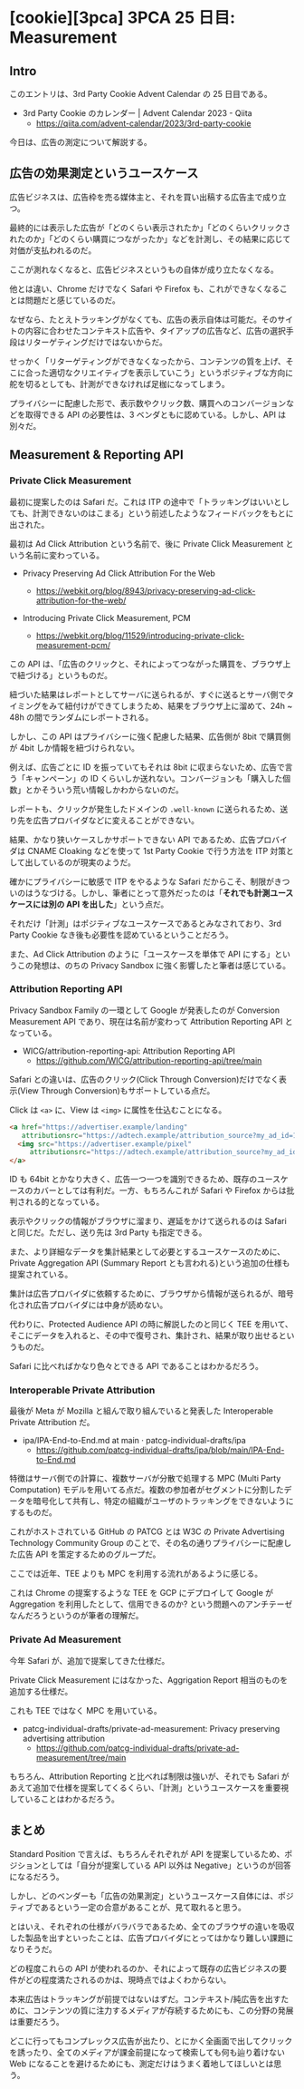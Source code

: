 # [cookie][3pca] 3PCA 25 日目: Measurement

## Intro

このエントリは、3rd Party Cookie Advent Calendar の 25 日目である。

- 3rd Party Cookie のカレンダー | Advent Calendar 2023 - Qiita
  - https://qiita.com/advent-calendar/2023/3rd-party-cookie

今日は、広告の測定について解説する。


## 広告の効果測定というユースケース

広告ビジネスは、広告枠を売る媒体主と、それを買い出稿する広告主で成り立つ。

最終的には表示した広告が「どのくらい表示されたか」「どのくらいクリックされたのか」「どのくらい購買につながったか」などを計測し、その結果に応じて対価が支払われるのだ。

ここが測れなくなると、広告ビジネスというもの自体が成り立たなくなる。

他とは違い、Chrome だけでなく Safari や Firefox も、これができなくなることは問題だと感じているのだ。

なぜなら、たとえトラッキングがなくても、広告の表示自体は可能だ。そのサイトの内容に合わせたコンテキスト広告や、タイアップの広告など、広告の選択手段はリターゲティングだけではないからだ。

せっかく「リターゲティングができなくなったから、コンテンツの質を上げ、そこに合った適切なクリエイティブを表示していこう」というポジティブな方向に舵を切るとしても、計測ができなければ足枷になってしまう。

プライバシーに配慮した形で、表示数やクリック数、購買へのコンバージョンなどを取得できる API の必要性は、3 ベンダともに認めている。しかし、API は別々だ。


## Measurement & Reporting API

### Private Click Measurement

最初に提案したのは Safari だ。これは ITP の途中で「トラッキングはいいとしても、計測できないのはこまる」という前述したようなフィードバックをもとに出された。

最初は Ad Click Attribution という名前で、後に Private Click Measurement という名前に変わっている。

- Privacy Preserving Ad Click Attribution For the Web
  - https://webkit.org/blog/8943/privacy-preserving-ad-click-attribution-for-the-web/

- Introducing Private Click Measurement, PCM
  - https://webkit.org/blog/11529/introducing-private-click-measurement-pcm/

この API は、「広告のクリックと、それによってつながった購買を、ブラウザ上で紐づける」というものだ。

紐づいた結果はレポートとしてサーバに送られるが、すぐに送るとサーバ側でタイミングをみて紐付けができてしまうため、結果をブラウザ上に溜めて、24h ~ 48h の間でランダムにレポートされる。

しかし、この API はプライバシーに強く配慮した結果、広告側が 8bit で購買側が 4bit しか情報を紐づけられない。

例えば、広告ごとに ID を振っていてもそれは 8bit に収まらないため、広告で言う「キャンペーン」の ID くらいしか送れない。コンバージョンも「購入した個数」とかそういう荒い情報しかわからないのだ。

レポートも、クリックが発生したドメインの `.well-known` に送られるため、送り先を広告プロバイダなどに変えることができない。

結果、かなり狭いケースしかサポートできない API であるため、広告プロバイダは CNAME Cloaking などを使って 1st Party Cookie で行う方法を ITP 対策として出しているのが現実のようだ。

確かにプライバシーに敏感で ITP をやるような Safari だからこそ、制限がきついのはうなづける。しかし、筆者にとって意外だったのは「**それでも計測ユースケースには別の API を出した**」という点だ。

それだけ「計測」はポジティブなユースケースであるとみなされており、3rd Party Cookie なき後も必要性を認めているということだろう。

また、Ad Click Attribution のように「ユースケースを単体で API にする」というこの発想は、のちの Privacy Sandbox に強く影響したと筆者は感じている。


### Attribution Reporting API

Privacy Sandbox Family の一環として Google が発表したのが Conversion Measurement API であり、現在は名前が変わって Attribution Reporting API となっている。

- WICG/attribution-reporting-api: Attribution Reporting API
  - https://github.com/WICG/attribution-reporting-api/tree/main

Safari との違いは、広告のクリック(Click Through Conversion)だけでなく表示(View Through Conversion)もサポートしている点だ。

Click は `<a>` に、View は `<img>` に属性を仕込むことになる。

```html
<a href="https://advertiser.example/landing"
   attributionsrc="https://adtech.example/attribution_source?my_ad_id=123">
  <img src="https://advertiser.example/pixel"
     attributionsrc="https://adtech.example/attribution_source?my_ad_id=123">
</a>
```

ID も 64bit とかなり大きく、広告一つ一つを識別できるため、既存のユースケースのカバーとしては有利だ。一方、もちろんこれが Safari や Firefox からは批判される的となっている。

表示やクリックの情報がブラウザに溜まり、遅延をかけて送られるのは Safari と同じだ。ただし、送り先は 3rd Party も指定できる。

また、より詳細なデータを集計結果として必要とするユースケースのために、Private Aggregation API (Summary Report とも言われる)という追加の仕様も提案されている。

集計は広告プロバイダに依頼するために、ブラウザから情報が送られるが、暗号化され広告プロバイダには中身が読めない。

代わりに、Protected Audience API の時に解説したのと同じく TEE を用いて、そこにデータを入れると、その中で復号され、集計され、結果が取り出せるというものだ。

Safari に比べればかなり色々とできる API であることはわかるだろう。


### Interoperable Private Attribution

最後が Meta が Mozilla と組んで取り組んでいると発表した Interoperable Private Attribution だ。

- ipa/IPA-End-to-End.md at main · patcg-individual-drafts/ipa
  - https://github.com/patcg-individual-drafts/ipa/blob/main/IPA-End-to-End.md

特徴はサーバ側での計算に、複数サーバが分散で処理する MPC (Multi Party Computation) モデルを用いてる点だ。複数の参加者がセグメントに分割したデータを暗号化して共有し、特定の組織がユーザのトラッキングをできないようにするものだ。

これがホストされている GitHub の PATCG とは W3C の Private Advertising Technology Community Group のことで、その名の通りプライバシーに配慮した広告 API を策定するためのグループだ。

ここでは近年、TEE よりも MPC を利用する流れがあるように感じる。

これは Chrome の提案するような TEE を GCP にデプロイして Google が Aggregation を利用したとして、信用できるのか? という問題へのアンチテーゼなんだろうというのが筆者の理解だ。


### Private Ad Measurement

今年 Safari が、追加で提案してきた仕様だ。

Private Click Measurement にはなかった、Aggrigation Report 相当のものを追加する仕様だ。

これも TEE ではなく MPC を用いている。

- patcg-individual-drafts/private-ad-measurement: Privacy preserving advertising attribution
  - https://github.com/patcg-individual-drafts/private-ad-measurement/tree/main

もちろん、Attribution Reporting と比べれば制限は強いが、それでも Safari があえて追加で仕様を提案してくるくらい、「計測」というユースケースを重要視していることはわかるだろう。


## まとめ

Standard Position で言えば、もちろんそれぞれが API を提案しているため、ポジションとしては「自分が提案している API 以外は Negative」というのが回答になるだろう。

しかし、どのベンダーも「広告の効果測定」というユースケース自体には、ポジティブであるという一定の合意があることが、見て取れると思う。

とはいえ、それぞれの仕様がバラバラであるため、全てのブラウザの違いを吸収した製品を出すといったことは、広告プロバイダにとってはかなり難しい課題になりそうだ。

どの程度これらの API が使われるのか、それによって既存の広告ビジネスの要件がどの程度満たされるのかは、現時点ではよくわからない。

本来広告はトラッキングが前提ではないはずだ。コンテキスト/純広告を出すために、コンテンツの質に注力するメディアが存続するためにも、この分野の発展は重要だろう。

どこに行ってもコンプレックス広告が出たり、とにかく全画面で出してクリックを誘ったり、全てのメディアが課金前提になって検索しても何も辿り着けない Web になることを避けるためにも、測定だけはうまく着地してほしいとは思う。